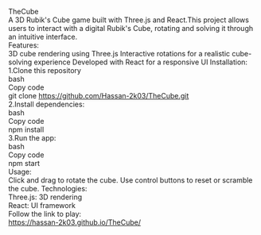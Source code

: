 TheCube<br>
A 3D Rubik's Cube game built with Three.js and React.This project allows users to interact with a digital Rubik's Cube, rotating and solving it through an intuitive interface.
<br>
Features:<br>
3D cube rendering using Three.js
Interactive rotations for a realistic cube-solving experience
Developed with React for a responsive UI
Installation:<br>
1.Clone this repository<br>
bash<br>
Copy code<br>
git clone https://github.com/Hassan-2k03/TheCube.git<br>
2.Install dependencies:<br>
bash<br>
Copy code<br>
npm install<br>
3.Run the app:<br>
bash<br>
Copy code<br>
npm start<br>
Usage:<br>
Click and drag to rotate the cube.
Use control buttons to reset or scramble the cube.
Technologies:<br>
Three.js: 3D rendering<br>
React: UI framework<br>
Follow the link to play:<br>
https://hassan-2k03.github.io/TheCube/
